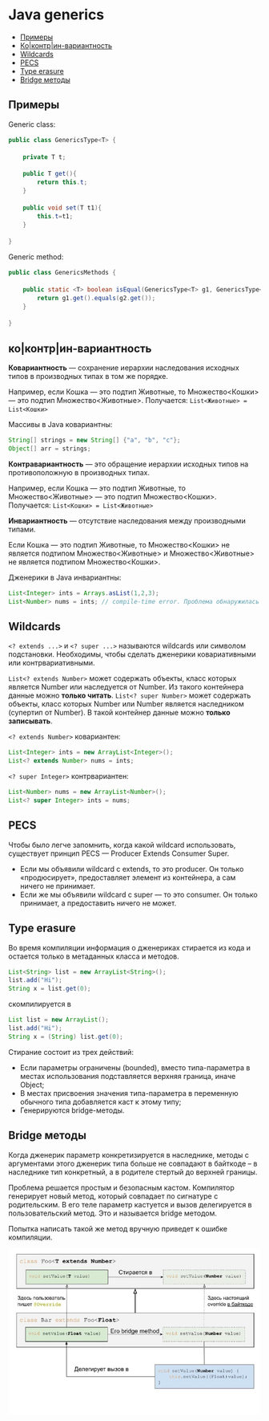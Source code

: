 # Java generics

- [Примеры](#примеры)
- [Ко|контр|ин-вариантность](#коконтрин-вариантность)
- [Wildcards](#wildcards)
- [PECS](#pecs)
- [Type erasure](#type-erasure)
- [Bridge методы](#bridge-методы)

## Примеры
Generic class:
```java
public class GenericsType<T> {

	private T t;
	
	public T get(){
		return this.t;
	}
	
	public void set(T t1){
		this.t=t1;
	}

}
```

Generic method:
```java
public class GenericsMethods {

	public static <T> boolean isEqual(GenericsType<T> g1, GenericsType<T> g2){
		return g1.get().equals(g2.get());
	}
    
}
```

## ко|контр|ин-вариантность
**Ковариантность** — сохранение иерархии наследования исходных типов в производных типах в том же порядке.

Например, если Кошка — это подтип Животные, то Множество<Кошки> — это подтип Множество<Животные>. Получается:
`List<Животные> = List<Кошки>`

Массивы в Java ковариантны:
```java
String[] strings = new String[] {"a", "b", "c"};
Object[] arr = strings;
```

**Контравариантность** — это обращение иерархии исходных типов на противоположную в производных типах.

Например, если Кошка — это подтип Животные, то Множество<Животные> — это подтип Множество<Кошки>. Получается:
`List<Кошки> = List<Животные>`

**Инвариантность** — отсутствие наследования между производными типами.

Если Кошка — это подтип Животные, то Множество<Кошки> не является подтипом Множество<Животные> и Множество<Животные> не является подтипом Множество<Кошки>.

Дженерики в Java инвариантны:
```java
List<Integer> ints = Arrays.asList(1,2,3);
List<Number> nums = ints; // compile-time error. Проблема обнаружилась на этапе компиляции
```

## Wildcards
`<? extends ...>` и `<? super ...>` называются wildcards или символом подстановки. Необходимы, чтобы сделать дженерики 
ковариативными или контрвариативными.

`List<? extends Number>` может содержать объекты, класс которых является Number или наследуется от Number. Из такого
контейнера данные можно **только читать**.
`List<? super Number>` может содержать объекты, класс которых Number или Number является наследником (супертип от 
Number). В такой контейнер данные можно **только записывать**.

`<? extends Number>` ковариантен:
```java
List<Integer> ints = new ArrayList<Integer>();
List<? extends Number> nums = ints;
```

`<? super Integer>` контрвариантен:
```java
List<Number> nums = new ArrayList<Number>();
List<? super Integer> ints = nums;
```

## PECS
Чтобы было легче запомнить, когда какой wildcard использовать, существует принцип PECS — Producer Extends Consumer Super.

- Если мы объявили wildcard с extends, то это producer. Он только «продюсирует», предоставляет элемент из контейнера, а сам ничего не принимает.
- Если же мы объявили wildcard с super — то это consumer. Он только принимает, а предоставить ничего не может.

## Type erasure
Во время компиляции информация о дженериках стирается из кода и остается только в метаданных класса и методов. 

```java
List<String> list = new ArrayList<String>();
list.add("Hi");
String x = list.get(0);
```
скомпилируется в 
```java
List list = new ArrayList();
list.add("Hi");
String x = (String) list.get(0);
```

Стирание состоит из трех действий:
- Если параметры ограничены (bounded), вместо типа-параметра в местах использования подставляется верхняя граница, иначе Object;
- В местах присвоения значения типа-параметра в переменную обычного типа добавляется каст к этому типу;
- Генерируются bridge-методы.

## Bridge методы
Когда дженерик параметр конкретизируется в наследнике, методы с аргументами этого дженерик типа больше не 
совпадают в байткоде – в наследнике тип конкретный, а в родителе стертый до верхней границы.

Проблема решается простым и безопасным кастом. Компилятор генерирует новый метод, который совпадает по сигнатуре 
с родительским. В его теле параметр кастуется и вызов делегируется в пользовательский метод. Это и называется 
bridge методом.

Попытка написать такой же метод вручную приведет к ошибке компиляции.

![img.png](../png/bridge_method.png)